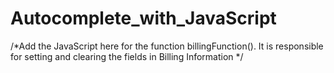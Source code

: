 # Autocomplete_with_JavaScript
/*Add the JavaScript here for the  function billingFunction().  It is responsible  for setting and clearing the fields in Billing  Information */
